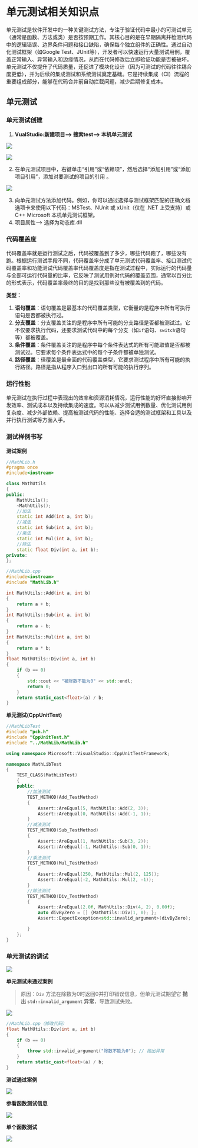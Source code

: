 # 单元测试相关知识点

单元测试是软件开发中的一种关键测试方法，专注于验证代码中最小的可测试单元（通常是函数、方法或类）是否按预期工作。其核心目的是在早期隔离并检测代码中的逻辑错误、边界条件问题和接口缺陷，确保每个独立组件的正确性。通过自动化测试框架（如Google Test、JUnit等），开发者可以快速运行大量测试用例，覆盖正常输入、异常输入和边缘情况，从而在代码修改后立即验证功能是否被破坏。单元测试不仅提升了代码质量，还促进了模块化设计（因为可测试的代码往往耦合度更低），并为后续的集成测试和系统测试奠定基础。它是持续集成（CI）流程的重要组成部分，能够在代码合并前自动拦截问题，减少后期修复成本。

## 单元测试

### 单元测试创建

1. **VualStudio:新建项目——> 搜索test——> 本机单元测试**

![](./%E5%8D%95%E5%85%83%E6%B5%8B%E8%AF%95.assets/%E5%8D%95%E5%85%83%E6%B5%8B%E8%AF%95%E6%9E%84%E5%BB%BA01.png)

![](./%E5%8D%95%E5%85%83%E6%B5%8B%E8%AF%95.assets/%E5%8D%95%E5%85%83%E6%B5%8B%E8%AF%95%E6%9E%84%E5%BB%BA02.png)

2. 在单元测试项目中，右键单击“引用”或“依赖项”，然后选择“添加引用”或“添加项目引用”，添加对要测试的项目的引用 。

![](./%E5%8D%95%E5%85%83%E6%B5%8B%E8%AF%95.assets/%E5%BC%95%E7%94%A8%E6%B5%8B%E8%AF%95%E9%A1%B9%E7%9B%AE.png)

3. 向单元测试方法添加代码。例如，你可以通过选择与测试框架匹配的正确文档选项卡来使用以下代码：MSTest、NUnit 或 xUnit（仅在 .NET 上受支持）或 C++ Microsoft 本机单元测试框架。
3. 项目属性——> 选择为动态库.dll

### 代码覆盖度

代码覆盖率就是运行测试之后，代码被覆盖到了多少，哪些代码跑了，哪些没有跑。根据运行测试手段不同，代码覆盖率分成了单元测试代码覆盖率、接口测试代码覆盖率和功能测试代码覆盖率代码覆盖度是指在测试过程中，实际运行的代码量与全部可运行代码量的比率，它反映了测试用例对代码的覆盖范围，通常以百分比的形式表示，代码覆盖率最终的目的是找到那些没有被覆盖到的代码。

**类型：**

1. **语句覆盖**：语句覆盖是最基本的代码覆盖类型，它衡量的是程序中所有可执行语句是否都被执行过。
2. **分支覆盖**：分支覆盖关注的是程序中所有可能的分支路径是否都被测试过。它不仅要求执行代码，还要求测试代码中的每个分支（如`if`语句、`switch`语句等）都被覆盖。
3. **条件覆盖**：条件覆盖关注的是程序中每个条件表达式的所有可能取值是否都被测试过。它要求每个条件表达式中的每个子条件都被单独测试。
4. **路径覆盖**：径覆盖是最全面的代码覆盖类型，它要求测试程序中所有可能的执行路径。路径是指从程序入口到出口的所有可能的执行序列。

### 运行性能

单元测试在执行过程中表现出的效率和资源消耗情况，运行性能的好坏直接影响开发效率、测试成本以及持续集成的速度。可以从减少测试用例数量、优化测试用例复杂度、减少外部依赖、提高被测试代码的性能、选择合适的测试框架和工具以及并行执行测试等方面入手。

### 测试样例书写

**测试案例**

~~~c++
//MathLib.h
#pragma once
#include<iostream>

class MathUtils
{
public:
	MathUtils();
	~MathUtils();
	//加法
	static int Add(int a, int b);
	//减法
	static int Sub(int a, int b);
	//乘法
	static int Mul(int a, int b);
	//除法
	static float Div(int a, int b);
private:
};
~~~

~~~c++
//MathLib.cpp
#include<iostream>
#include "MathLib.h"

int	MathUtils::Add(int a, int b)
{
	return a + b;
}
int MathUtils::Sub(int a, int b)
{
	return a - b;
}
int MathUtils::Mul(int a, int b)
{
	return a * b;
}
float MathUtils::Div(int a, int b)
{
	if (b == 0)
	{
		std::cout << "被除数不能为0" << std::endl;
		return 0;
	}
	return static_cast<float>(a) / b;
}
~~~

**单元测试(CppUnitTest)**

~~~c++
//MathLibTest
#include "pch.h"
#include "CppUnitTest.h"
#include "../MathLib/MathLib.h"

using namespace Microsoft::VisualStudio::CppUnitTestFramework;

namespace MathLibTest
{
	TEST_CLASS(MathLibTest)
	{
	public:
		//加法测试
		TEST_METHOD(Add_TestMethod)
		{
			Assert::AreEqual(5, MathUtils::Add(2, 3));
			Assert::AreEqual(0, MathUtils::Add(-1, 1));
		}
		//减法测试
		TEST_METHOD(Sub_TestMethod)
		{
			Assert::AreEqual(1, MathUtils::Sub(3, 2));
			Assert::AreEqual(-1, MathUtils::Sub(0, 1));
		}
		//乘法测试
		TEST_METHOD(Mul_TestMethod)
		{
			Assert::AreEqual(250, MathUtils::Mul(2, 125));
			Assert::AreEqual(-2, MathUtils::Mul(2, -1));
		}
		//除法测试
		TEST_METHOD(Div_TestMethod)
		{
			Assert::AreEqual(2.0f, MathUtils::Div(4, 2), 0.00f);
			auto divByZero = [] {MathUtils::Div(1, 0); };
			Assert::ExpectException<std::invalid_argument>(divByZero);

		}
	};
}
~~~



### 单元测试的调试

![](./%E5%8D%95%E5%85%83%E6%B5%8B%E8%AF%95.assets/%E5%8D%95%E5%85%83%E6%B5%8B%E8%AF%95%E8%B0%83%E8%AF%95.png)

**单元测试未通过案例**

> 原因：`Div` 方法在除数为0时返回0并打印错误信息，但单元测试期望它 **抛出 `std::invalid_argument` 异常**，导致测试失败。

![](./%E5%8D%95%E5%85%83%E6%B5%8B%E8%AF%95.assets/%E5%8D%95%E5%85%83%E6%B5%8B%E8%AF%95%E6%9C%AA%E9%80%9A%E8%BF%87%E6%A1%88%E4%BE%8B.png)

~~~c++
//MathLib.cpp（修改代码）
float MathUtils::Div(int a, int b)
{
    if (b == 0)
    {
        throw std::invalid_argument("除数不能为0"); // 抛出异常
    }
    return static_cast<float>(a) / b;
}
~~~

**测试通过案例**

![](./%E5%8D%95%E5%85%83%E6%B5%8B%E8%AF%95.assets/%E6%B5%8B%E8%AF%95%E9%80%9A%E8%BF%87%E6%A1%88%E4%BE%8B.png)

**参看函数测试信息**

![](./%E5%8D%95%E5%85%83%E6%B5%8B%E8%AF%95.assets/%E5%8F%82%E7%9C%8B%E5%87%BD%E6%95%B0%E6%B5%8B%E8%AF%95%E4%BF%A1%E6%81%AF.png)

**单个函数测试**

![](./%E5%8D%95%E5%85%83%E6%B5%8B%E8%AF%95.assets/%E5%8D%95%E4%B8%AA%E5%87%BD%E6%95%B0%E8%B0%83%E8%AF%95.png)


